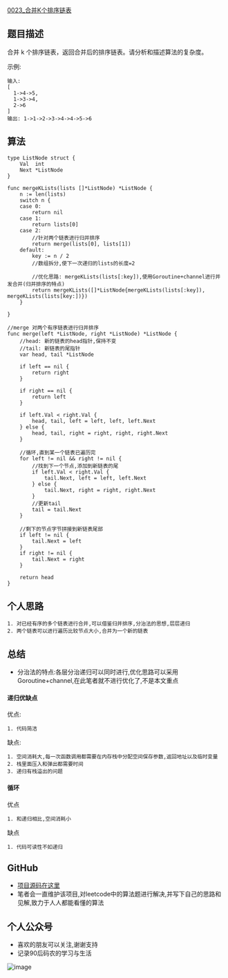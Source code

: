 [0023_合并K个排序链表](https://leetcode-cn.com/problems/merge-k-sorted-lists/description/)

## 题目描述
合并 k 个排序链表，返回合并后的排序链表。请分析和描述算法的复杂度。

示例:
```
输入:
[
  1->4->5,
  1->3->4,
  2->6
]
输出: 1->1->2->3->4->4->5->6
```

## 算法

```Golang
type ListNode struct {
	Val  int
	Next *ListNode
}

func mergeKLists(lists []*ListNode) *ListNode {
	n := len(lists)
	switch n {
	case 0:
		return nil
	case 1:
		return lists[0]
	case 2:
		//针对两个链表进行归并排序
		return merge(lists[0], lists[1])
	default:
		key := n / 2
		//数组拆分,使下一次递归的lists的长度=2

		//优化思路: mergeKLists(lists[:key]),使用Goroutine+channel进行并发合并(归并排序的特点)
		return mergeKLists([]*ListNode{mergeKLists(lists[:key]), mergeKLists(lists[key:])})
	}

}

//merge 对两个有序链表进行归并排序
func merge(left *ListNode, right *ListNode) *ListNode {
	//head: 新的链表的head指针,保持不变
	//tail: 新链表的尾指针
	var head, tail *ListNode

	if left == nil {
		return right
	}

	if right == nil {
		return left
	}

	if left.Val < right.Val {
		head, tail, left = left, left, left.Next
	} else {
		head, tail, right = right, right, right.Next
	}

	//循环,直到某一个链表已遍历完
	for left != nil && right != nil {
		//找到下一个节点,添加到新链表的尾
		if left.Val < right.Val {
			tail.Next, left = left, left.Next
		} else {
			tail.Next, right = right, right.Next
		}
		//更新tail
		tail = tail.Next
	}

	//剩下的节点字节拼接到新链表尾部
	if left != nil {
		tail.Next = left
	}
	if right != nil {
		tail.Next = right
	}

	return head
}
```

## 个人思路

```
1. 对已经有序的多个链表进行合并,可以借鉴归并排序,分治法的思想,层层递归
2. 两个链表可以进行遍历比较节点大小,合并为一个新的链表
```

## 总结
- 分治法的特点:各层分治递归可以同时进行,优化思路可以采用Goroutine+channel,在此笔者就不进行优化了,不是本文重点

#### 递归优缺点
优点:
```
1. 代码简洁
```

缺点:
```
1. 空间消耗大,每一次函数调用都需要在内存栈中分配空间保存参数,返回地址以及临时变量
2. 栈里面压入和弹出都需要时间
3. 递归有栈溢出的问题
```

#### 循环
优点
```
1. 和递归相比,空间消耗小
```
缺点
```
1. 代码可读性不如递归
```

## GitHub
- [项目源码在这里](https://github.com/TomorrowWu/dataStructures-algorithm/tree/master/leetcode)
- 笔者会一直维护该项目,对leetcode中的算法题进行解决,并写下自己的思路和见解,致力于人人都能看懂的算法

## 个人公众号
- 喜欢的朋友可以关注,谢谢支持
- 记录90后码农的学习与生活

![image](https://upload-images.jianshu.io/upload_images/5815624-4a8b49cfbaf037dd.jpg?imageMogr2/auto-orient/strip%7CimageView2/2/w/1240)
